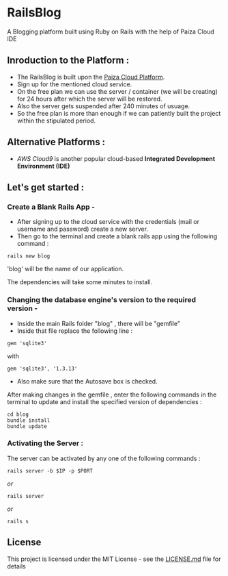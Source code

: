 # RailsBlog
A Blogging platform built using Ruby on Rails with the help of Paiza Cloud IDE

## Inroduction to the Platform :
* The RailsBlog is built upon the [Paiza Cloud Platform](https://paiza.cloud/en/).
* Sign up for the mentioned cloud service.
* On the free plan we can use the server / container (we will be creating) for 24 hours after which the server will be restored.
* Also the server gets suspended after 240 minutes of usuage.
* So the free plan is more than enough if we can patiently built the project within the stipulated period.

## Alternative Platforms :
* *AWS Cloud9* is another popular cloud-based **Integrated Development Environment (IDE)**

## Let's get started :

### Create a Blank Rails App -
* After signing up to the cloud service with the credentials (mail or username and password) create a new server.
* Then go to the terminal and create a blank rails app using the following command :

```
rails new blog
```
'blog' will be the name of our application.

The dependencies will take some minutes to install.

### Changing the database engine's version to the required version - 
* Inside the main Rails folder "blog" , there will be "gemfile"
* Inside that file replace the following line :
```
gem 'sqlite3'
```
  with 

```
gem 'sqlite3', '1.3.13'
```

* Also make sure that the Autosave box is checked.

After making changes in the gemfile , enter the following commands in the terminal to update and install the specified version of dependencies :
```
cd blog
bundle install
bundle update
```

### Activating the Server :
The server can be activated by any one of the following commands :
```
rails server -b $IP -p $PORT
```
*or*

```
rails server
```
*or*

```
rails s
```



## License

This project is licensed under the MIT License - see the [LICENSE.md](LICENSE.md) file for details
